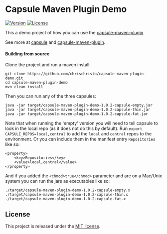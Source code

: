 Capsule Maven Plugin Demo
=========================

[![Version](http://img.shields.io/badge/version-1.0.2-blue.svg?style=flat)](https://github.com/chrischristo/capsule-maven-plugin-demo/releases)
[![License](http://img.shields.io/badge/license-MIT-blue.svg?style=flat)](http://opensource.org/licenses/MIT)

This a demo project of how you can use the [capsule-maven-plugin](https://github.com/chrischristo/capsule-maven-plugin).

See more at [capsule](https://github.com/puniverse/capsule) and [capsule-maven-plugin](https://github.com/chrischristo/capsule-maven-plugin).

#### Building from source
Clone the project and run a maven install:

```
git clone https://github.com/chrischristo/capsule-maven-plugin-demo.git
cd capsule-maven-plugin-demo
mvn clean install
```

Then you can run any of the three capsules:

```
java -jar target/capsule-maven-plugin-demo-1.0.2-capsule-empty.jar
java -jar target/capsule-maven-plugin-demo-1.0.2-capsule-thin.jar
java -jar target/capsule-maven-plugin-demo-1.0.2-capsule-fat.jar
```

Note that when running the 'empty' version you will need to tell capsule to look in the local repo (as it does not do this by default).
Run `export CAPSULE_REPOS=local,central` to add the `local` and `central` repos to the environment. Or you can include them in the manifest entry `Repositories` like so:

```
<property>
	<key>Repositories</key>
	<value>local,central</value>
</property>
```

And if you added the `<chmod>true</chmod>` parameter and are on a Mac/Unix system you can run the jars as executables like so:

```
./target/capsule-maven-plugin-demo-1.0.2-capsule-empty.x
./target/capsule-maven-plugin-demo-1.0.2-capsule-thin.x
./target/capsule-maven-plugin-demo-1.0.2-capsule-fat.x
```

## License

This project is released under the [MIT license](http://opensource.org/licenses/MIT).
